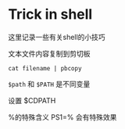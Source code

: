 # Trick in shell

这里记录一些有关shell的小技巧



文本文件内容复制到剪切板

```shell
cat filename | pbcopy
```



`$path` 和 `$PATH` 是不同变量



设置 $CDPATH



%的特殊含义 PS1=% 会有特殊效果